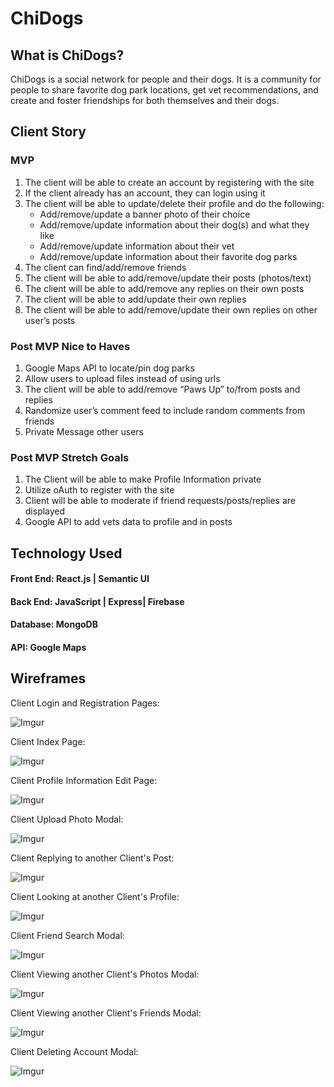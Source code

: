 # ChiDogs #

## What is ChiDogs? ##

ChiDogs is a social network for people and their dogs. It is a community for people to share favorite dog park locations, get vet recommendations, and create and foster friendships for both themselves and their dogs. 

## Client Story ##

### MVP ###

1. The client will be able to create an account by registering with the site
2. If the client already has an account, they can login using it
3. The client will be able to update/delete their profile and do the following:
	* Add/remove/update a banner photo of their choice
	* Add/remove/update information about their dog(s) and what they like
	* Add/remove/update information about their vet
	* Add/remove/update information about their favorite dog parks
4. The client can find/add/remove friends
5. The client will be able to add/remove/update their posts (photos/text)
6. The client will be able to add/remove any replies on their own posts
7. The client will be able to add/update their own replies
8. The client will be able to add/remove/update their own replies on other user’s posts

### Post MVP Nice to Haves ###

1. Google Maps API to locate/pin dog parks
2. Allow users to upload files instead of using urls
3. The client will be able to add/remove “Paws Up” to/from posts and replies
4. Randomize user’s comment feed to include random comments from friends
5. Private Message other users

### Post MVP Stretch Goals ###

1. The Client will be able to make Profile Information private
2. Utilize oAuth to register with the site
3. Client will be able to moderate if friend requests/posts/replies are displayed
4. Google API to add vets data to profile and in posts 

## Technology Used ##

#### Front End: React.js | Semantic UI ####

#### Back End: JavaScript | Express| Firebase ####

#### Database: MongoDB ####

#### API: Google Maps ####

## Wireframes ##

Client Login and Registration Pages:

![Imgur](https://i.imgur.com/vfP7lw4.png)

Client Index Page:

![Imgur](https://i.imgur.com/He93GLA.png)

Client Profile Information Edit Page:

![Imgur](https://i.imgur.com/bDHYjiN.png)

Client Upload Photo Modal:

![Imgur](https://i.imgur.com/NhRbh7Z.png)

Client Replying to another Client's Post:

![Imgur](https://i.imgur.com/MMwUcyX.png)

Client Looking at another Client's Profile:

![Imgur](https://i.imgur.com/EB9X9UR.png)

Client Friend Search Modal:

![Imgur](https://i.imgur.com/HYhBzHV.png)

Client Viewing another Client's Photos Modal:

![Imgur](https://i.imgur.com/ZItRXRi.png)

Client Viewing another Client's Friends Modal:

![Imgur](https://i.imgur.com/pEmEEeX.png)

Client Deleting Account Modal:

![Imgur](https://i.imgur.com/yTmJR8p.png)








































